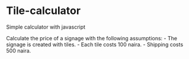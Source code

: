 # Tile-calculator
Simple calculator with javascript

Calculate the price of a signage with the following assumptions: - The signage is created with tiles. - Each tile costs 100 naira. - Shipping costs 500 naira.
